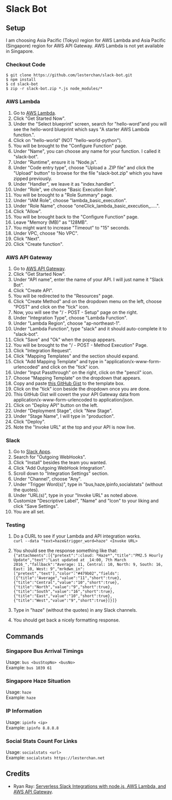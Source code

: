 # Slack Bot
## Setup
I am choosing Asia Pacific (Tokyo) region for AWS Lambda and Asia Pacific (Singapore) region for AWS API Gateway. AWS Lambda is not yet available in Singapore.

### Checkout Code
```
$ git clone https://github.com/lesterchan/slack-bot.git  
$ npm install  
$ cd slack-bot  
$ zip -r slack-bot.zip *.js node_modules/*
```

### AWS Lambda
1. Go to [AWS Lambda](https://ap-northeast-1.console.aws.amazon.com/lambda/home?region=ap-northeast-1).
2. Click "Get Started Now".
3. Under the "Select blueprint" screen, search for "hello-word"and you will see the hello-word blueprint which says "A starter AWS Lambda function.".
4. Click on "hello-world" (NOT "hello-world-python").
5. You will be brought to the "Configure Function" page.
6. Under "Name", you can choose any name for your function. I called it "slack-bot".
7. Under "Runtime", ensure it is "Node.js".
8. Under "Code entry type", choose "Upload a .ZIP file" and click the "Upload" button" to browse for the file "slack-bot.zip" which you have zipped previously.
9. Under "Handler", we leave it as "index.handler".
10. Under "Role", we choose "Basic Execution Role".
11. You will be brought to a "Role Summary" page.
12. Under "IAM Role", choose "lambda_basic_execution".
13. Under "Role Name", choose "oneClick_lambda_basic_execution_.....".
14. Click "Allow".
15. You will be brought back to the "Configure Function" page.
16. Leave "Memory (MB)" as "128MB".
17. You might want to increase "Timeout" to "15" seconds.
18. Under VPC, choose "No VPC".
19. Click "Next".
20. Click "Create function".

### AWS API Gateway
1. Go to [AWS API Gateway](https://ap-southeast-1.console.aws.amazon.com/apigateway/home?region=ap-southeast-1).
2. Click "Get Started Now".
3. Under "API name", enter the name of your API. I will just name it "Slack Bot".
4. Click "Create API".
5. You will be redirected to the "Resources" page.
6. Click "Create Method" and on the dropdown menu on the left, choose "POST" and click on the "tick" icon.
7. Now, you will see the "/ - POST - Setup" page on the right.
8. Under "Integration Type", choose "Lambda Function".
9. Under "Lambda Region", choose "ap-northeast-1".
10. Under "Lambda Function", type "slack" and it should auto-complete it to "slack-bot".
11. Click "Save" and "Ok" when the popup appears.
12. You will be brought to the "/ - POST - Method Execution" Page.
13. Click "Integration Request".
14. Click "Mapping Templates" and the section should expand.
15. Click "Add Mapping Template" and type in "application/x-www-form-urlencoded" and click on the "tick" icon.
16. Under "Input Passthrough" on the right, click on the "pencil" icon.
16. Choose "Mapping Template" on the dropdown that appears.
17. Copy and paste [this GitHub Gist](https://gist.githubusercontent.com/ryanray/668022ad2432e38493df/raw/a3b8c765791ac6cfc15811a5dcb2d97056adc107/aws-api-gateway-form-to-json.ftl) to the template box.
18. Click on the "tick" icon beside the dropdown once you are done.
19. This GitHub Gist will covert the your API Gateway data from application/x-www-form-urlencoded to application/json.
20. Click on "Deploy API" button on the left.
21. Under "Deployment Stage", click "New Stage".
22. Under "Stage Name", I will type in "production".
23. Click "Deploy".
24. Note the "Invoke URL" at the top and your API is now live.

### Slack
1. Go to [Slack Apps](https://slack.com/apps).
2. Search for "Outgoing WebHooks".
3. Click "Install" besides the team you wanted.
4. Click "Add Outgoing WebHook Integration".
5. Scroll down to "Integration Settings" section.
6. Under "Channel", choose "Any".
7. Under "Trigger Word(s)", type in "bus,haze,ipinfo,socialstats" (without the quotes).
8. Under "URL(s)", type in your "Invoke URL" as noted above.
9. Customize "Descriptive Label", "Name" and "Icon" to your liking and click "Save Settings".
10. You are all set.

### Testing
1. Do a CURL to see if your Lambda and API integration works.  
```curl --data "text=haze&trigger_word=haze" <Invoke URL>```

2. You should see the response something like that:  
```{"attachments":[{"pretext":":cloud: *Haze*","title":"PM2.5 Hourly Update","text":"Last updated at _14:00, 7th March 2016_","fallback":"Average: 11, Central: 10, North: 9, South: 16, East: 10, West: 9","mrkdwn_in":["pretext","text"],"color":"#479b02","fields":[{"title":"Average","value":"11","short":true},{"title":"Central","value":"10","short":true},{"title":"North","value":"9","short":true},{"title":"South","value":"16","short":true},{"title":"East","value":"10","short":true},{"title":"West","value":"9","short":true}]}]}```

3. Type in "haze" (without the quotes) in any Slack channels.
4. You should get back a nicely formatting response.

## Commands
### Singapore Bus Arrival Timings 
Usage: ```bus <busStopNo> <busNo>```  
Example: ```bus 1039 61```

### Singapore Haze Situation
Usage: ```haze```  
Example: ```haze```

### IP Information
Usage: ```ipinfo <ip>```  
Example: ```ipinfo 8.8.8.8```

### Social Stats Count For Links
Usage: ```socialstats <url>```  
Example: ```socialstats https://lesterchan.net```

## Credits
* Ryan Ray: [Serverless Slack Integrations with node.js, AWS Lambda, and AWS API Gateway](http://www.ryanray.me/serverless-slack-integrations).
